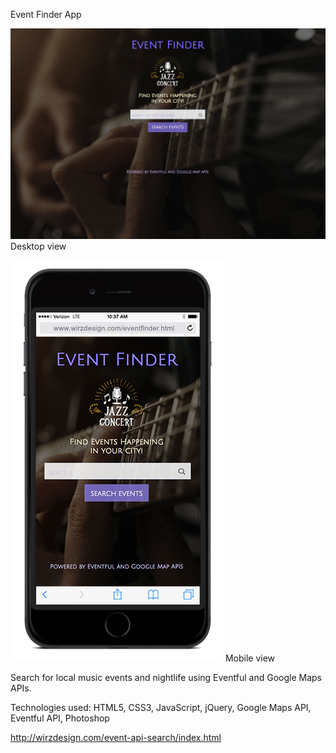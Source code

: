 Event Finder App

![Screenshot](event-api-search-desktop.png)
Desktop view

![Screenshot](event-api-search-phone.png)
Mobile view

Search for local music events and nightlife using
Eventful and Google Maps APIs.

Technologies used:
HTML5,
CSS3,
JavaScript,
jQuery,
Google Maps API,
Eventful API,
Photoshop

http://wirzdesign.com/event-api-search/index.html
